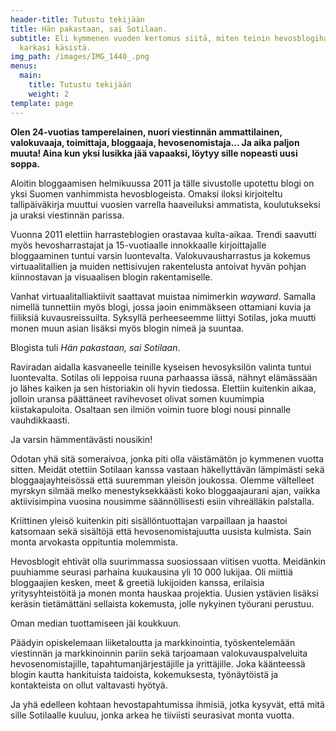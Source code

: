 ```yaml
---
header-title: Tutustu tekijään
title: Hän pakastaan, sai Sotilaan.
subtitle: Eli kymmenen vuoden kertomus siitä, miten teinin hevosblogiharrastus
  karkasi käsistä.
img_path: /images/IMG_1440_.png
menus:
  main:
    title: Tutustu tekijään
    weight: 2
template: page
---
```


**Olen 24-vuotias tamperelainen, nuori viestinnän ammattilainen, valokuvaaja, toimittaja, bloggaaja, hevosenomistaja... Ja aika paljon muuta! Aina kun yksi lusikka jää vapaaksi, löytyy sille nopeasti uusi soppa.**

Aloitin bloggaamisen helmikuussa 2011 ja tälle sivustolle upotettu blogi on yksi Suomen vanhimmista hevosblogeista. Omaksi iloksi kirjoiteltu tallipäiväkirja muuttui vuosien varrella haaveiluksi ammatista, koulutukseksi ja uraksi viestinnän parissa.

Vuonna 2011 elettiin harrasteblogien orastavaa kulta-aikaa. Trendi saavutti myös hevosharrastajat ja 15-vuotiaalle innokkaalle kirjoittajalle bloggaaminen tuntui varsin luontevalta. Valokuvausharrastus ja kokemus virtuaalitallien ja muiden nettisivujen rakentelusta antoivat hyvän pohjan kiinnostavan ja visuaalisen blogin rakentamiselle.

Vanhat virtuaalitalliaktiivit saattavat muistaa nimimerkin _wayward_. Samalla nimellä tunnettiin myös blogi, jossa jaoin enimmäkseen ottamiani kuvia ja fiiliksiä kuvausreissuilta. Syksyllä perheeseemme liittyi Sotilas, joka muutti monen muun asian lisäksi myös blogin nimeä ja suuntaa.

Blogista tuli _Hän pakastaan, sai Sotilaan_.

Raviradan aidalla kasvaneelle teinille kyseisen hevosyksilön valinta tuntui luontevalta. Sotilas oli leppoisa ruuna parhaassa iässä, nähnyt elämässään jo lähes kaiken ja sen historiakin oli hyvin tiedossa. Elettiin kuitenkin aikaa, jolloin uransa päättäneet ravihevoset olivat somen kuumimpia kiistakapuloita. Osaltaan sen ilmiön voimin tuore blogi nousi pinnalle vauhdikkaasti.

Ja varsin hämmentävästi nousikin!

Odotan yhä sitä someraivoa, jonka piti olla väistämätön jo kymmenen vuotta sitten. Meidät otettiin Sotilaan kanssa vastaan häkellyttävän lämpimästi sekä bloggaajayhteisössä että suuremman yleisön joukossa. Olemme vältelleet myrskyn silmää melko menestyksekkäästi koko bloggaajaurani ajan, vaikka aktiivisimpina vuosina nousimme säännöllisesti esiin vihreälläkin palstalla.

Kriittinen yleisö kuitenkin piti sisällöntuottajan varpaillaan ja haastoi katsomaan sekä sisältöjä että hevosenomistajuutta uusista kulmista. Sain monta arvokasta oppituntia molemmista.

Hevosblogit ehtivät olla suurimmassa suosiossaan viitisen vuotta. Meidänkin puuhiamme seurasi parhaina kuukausina yli 10 000 lukijaa. Oli miittiä bloggaajien kesken, meet & greetiä lukijoiden kanssa, erilaisia yritysyhteistöitä ja monen monta hauskaa projektia. Uusien ystävien lisäksi keräsin tietämättäni sellaista kokemusta, jolle nykyinen työurani perustuu.

Oman median tuottamiseen jäi koukkuun.

Päädyin opiskelemaan liiketaloutta ja markkinointia, työskentelemään viestinnän ja markkinoinnin pariin sekä tarjoamaan valokuvauspalveluita hevosenomistajille, tapahtumanjärjestäjille ja yrittäjille. Joka käänteessä blogin kautta hankituista taidoista, kokemuksesta, työnäytöistä ja kontakteista on ollut valtavasti hyötyä.

Ja yhä edelleen kohtaan hevostapahtumissa ihmisiä, jotka kysyvät, että mitä sille Sotilaalle kuuluu, jonka arkea he tiiviisti seurasivat monta vuotta.
